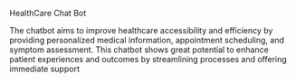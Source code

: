 HealthCare Chat Bot

The chatbot aims to improve healthcare accessibility and efficiency by providing personalized medical information, appointment scheduling, and symptom assessment. This chatbot shows great potential to enhance patient experiences and outcomes by streamlining processes and offering immediate support

